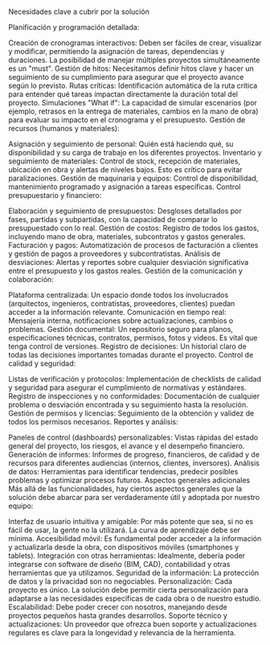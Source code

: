 Necesidades clave a cubrir por la solución

Planificación y programación detallada:

Creación de cronogramas interactivos: Deben ser fáciles de crear, visualizar y modificar, permitiendo la asignación de tareas, dependencias y duraciones. La posibilidad de manejar múltiples proyectos simultáneamente es un "must".
Gestión de hitos: Necesitamos definir hitos clave y hacer un seguimiento de su cumplimiento para asegurar que el proyecto avance según lo previsto.
Rutas críticas: Identificación automática de la ruta crítica para entender qué tareas impactan directamente la duración total del proyecto.
Simulaciones "What if": La capacidad de simular escenarios (por ejemplo, retrasos en la entrega de materiales, cambios en la mano de obra) para evaluar su impacto en el cronograma y el presupuesto.
Gestión de recursos (humanos y materiales):

Asignación y seguimiento de personal: Quién está haciendo qué, su disponibilidad y su carga de trabajo en los diferentes proyectos.
Inventario y seguimiento de materiales: Control de stock, recepción de materiales, ubicación en obra y alertas de niveles bajos. Esto es crítico para evitar paralizaciones.
Gestión de maquinaria y equipos: Control de disponibilidad, mantenimiento programado y asignación a tareas específicas.
Control presupuestario y financiero:

Elaboración y seguimiento de presupuestos: Desgloses detallados por fases, partidas y subpartidas, con la capacidad de comparar lo presupuestado con lo real.
Gestión de costos: Registro de todos los gastos, incluyendo mano de obra, materiales, subcontratos y gastos generales.
Facturación y pagos: Automatización de procesos de facturación a clientes y gestión de pagos a proveedores y subcontratistas.
Análisis de desviaciones: Alertas y reportes sobre cualquier desviación significativa entre el presupuesto y los gastos reales.
Gestión de la comunicación y colaboración:

Plataforma centralizada: Un espacio donde todos los involucrados (arquitectos, ingenieros, contratistas, proveedores, clientes) puedan acceder a la información relevante.
Comunicación en tiempo real: Mensajería interna, notificaciones sobre actualizaciones, cambios o problemas.
Gestión documental: Un repositorio seguro para planos, especificaciones técnicas, contratos, permisos, fotos y videos. Es vital que tenga control de versiones.
Registro de decisiones: Un historial claro de todas las decisiones importantes tomadas durante el proyecto.
Control de calidad y seguridad:

Listas de verificación y protocolos: Implementación de checklists de calidad y seguridad para asegurar el cumplimiento de normativas y estándares.
Registro de inspecciones y no conformidades: Documentación de cualquier problema o desviación encontrada y su seguimiento hasta la resolución.
Gestión de permisos y licencias: Seguimiento de la obtención y validez de todos los permisos necesarios.
Reportes y análisis:

Paneles de control (dashboards) personalizables: Vistas rápidas del estado general del proyecto, los riesgos, el avance y el desempeño financiero.
Generación de informes: Informes de progreso, financieros, de calidad y de recursos para diferentes audiencias (internos, clientes, inversores).
Análisis de datos: Herramientas para identificar tendencias, predecir posibles problemas y optimizar procesos futuros.
Aspectos generales adicionales
Más allá de las funcionalidades, hay ciertos aspectos generales que la solución debe abarcar para ser verdaderamente útil y adoptada por nuestro equipo:

Interfaz de usuario intuitiva y amigable: Por más potente que sea, si no es fácil de usar, la gente no la utilizará. La curva de aprendizaje debe ser mínima.
Accesibilidad móvil: Es fundamental poder acceder a la información y actualizarla desde la obra, con dispositivos móviles (smartphones y tablets).
Integración con otras herramientas: Idealmente, debería poder integrarse con software de diseño (BIM, CAD), contabilidad y otras herramientas que ya utilizamos.
Seguridad de la información: La protección de datos y la privacidad son no negociables.
Personalización: Cada proyecto es único. La solución debe permitir cierta personalización para adaptarse a las necesidades específicas de cada obra o de nuestro estudio.
Escalabilidad: Debe poder crecer con nosotros, manejando desde proyectos pequeños hasta grandes desarrollos.
Soporte técnico y actualizaciones: Un proveedor que ofrezca buen soporte y actualizaciones regulares es clave para la longevidad y relevancia de la herramienta.